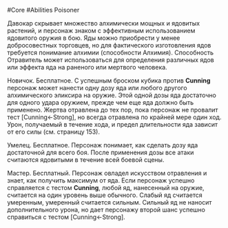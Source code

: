 #Core #Abilities
Poisoner

Давокар скрывает множество алхимически мощных и ядовитых растений, и персонаж знаком с эффективным использованием ядовитого оружия в бою. Яды можно приобрести у менее добросовестных торговцев, но для фактического изготовления ядов требуется понимание алхимии (способности Алхимия). Способность Отравитель может использоваться для определения различных ядов или эффекта яда на раненого или мертвого человека.

Новичок. Бесплатное. С успешным броском кубика против **Cunning** персонаж может нанести одну дозу яда или любого другого алхимического эликсира на оружие. Этой одной дозы яда достаточно для одного удара оружием, прежде чем еще яда должно быть применено. Жертва отравлена до тех пор, пока персонаж не провалит тест [Cunning←Strong], но всегда отравлена по крайней мере один ход. Урон, получаемый в течение хода, и предел длительности яда зависит от его силы (см. страницу 153).

Умелец. Бесплатное. Персонаж понимает, как сделать дозу яда достаточной для всего боя. После применения дозы все атаки считаются ядовитыми в течение всей боевой сцены.

Мастер. Бесплатный. Персонаж овладел искусством отравления и знает, как получить максимум от яда. Если персонаж успешно справляется с тестом **Cunning**, любой яд, нанесенный на оружие, считается на один уровень выше обычного. Слабый яд считается умеренным, умеренный считается сильным. Сильный яд не наносит дополнительного урона, но дает персонажу второй шанс успешно справиться с тестом [Cunning←Strong]. 
